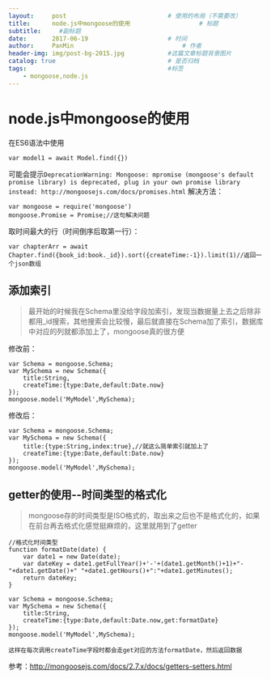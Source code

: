 ```yaml
---
layout:     post                            # 使用的布局（不需要改）
title:      node.js中mongoose的使用                   # 标题
subtitle:     #副标题
date:       2017-06-19                      # 时间
author:     PanMin                              # 作者
header-img: img/post-bg-2015.jpg            #这篇文章标题背景图片
catalog: true                               # 是否归档
tags:                                       #标签
    - mongoose,node.js
---
```


# node.js中mongoose的使用

在ES6语法中使用
```
var model1 = await Model.find({})
```
可能会提示`DeprecationWarning: Mongoose: mpromise (mongoose's default promise library) is deprecated, plug in your own promise library instead: http://mongoosejs.com/docs/promises.html`
解决方法：
```
var mongoose = require('mongoose')
mongoose.Promise = Promise;//这句解决问题
```

取时间最大的行（时间倒序后取第一行）：
```
var chapterArr = await Chapter.find({book_id:book._id}).sort({createTime:-1}).limit(1)//返回一个json数组
```

## 添加索引
> 最开始的时候我在Schema里没给字段加索引，发现当数据量上去之后除非都用_id搜索，其他搜索会比较慢，最后就直接在Schema加了索引，数据库中对应的列就都添加上了，mongoose真的很方便

修改前：
```
var Schema = mongoose.Schema;
var MySchema = new Schema({
	title:String,
	createTime:{type:Date,default:Date.now}
});
mongoose.model('MyModel',MySchema);
```
修改后：
```
var Schema = mongoose.Schema;
var MySchema = new Schema({
	title:{type:String,index:true},//就这么简单索引就加上了
	createTime:{type:Date,default:Date.now}
});
mongoose.model('MyModel',MySchema);
```


## getter的使用--时间类型的格式化
> mongoose存的时间类型是ISO格式的，取出来之后也不是格式化的，如果在前台再去格式化感觉挺麻烦的，这里就用到了getter

```
//格式化时间类型
function formatDate(date) {
    var date1 = new Date(date);
    var dateKey = date1.getFullYear()+'-'+(date1.getMonth()+1)+"-"+date1.getDate()+" "+date1.getHours()+":"+date1.getMinutes();
    return dateKey;
}

var Schema = mongoose.Schema;
var MySchema = new Schema({
	title:String,
	createTime:{type:Date,default:Date.now,get:formatDate}
});
mongoose.model('MyModel',MySchema);
```
`这样在每次调用createTime字段时都会走get对应的方法formatDate，然后返回数据`

参考：http://mongoosejs.com/docs/2.7.x/docs/getters-setters.html